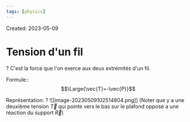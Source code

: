 ```yaml
---
tags: [physics] 
---
```

Created: 2023-05-09

# Tension d'un fil
?
C'est la force que l'on exerce aux deux extrémités d'un fil.
<!--SR:!2024-03-08,10,130-->

Formule::$$\Large{\vec{T}=-\vec{P}}$$
<!--SR:!2024-05-22,172,230-->

Représentation:
?
![[image-20230509102514804.png]]
(Noter que y a une deuxième tension  $\vec{T}$ qui pointe vers le bas sur le plafond opposé a une réaction du support $\vec{R}$)
<!--SR:!2025-04-19,432,250-->
